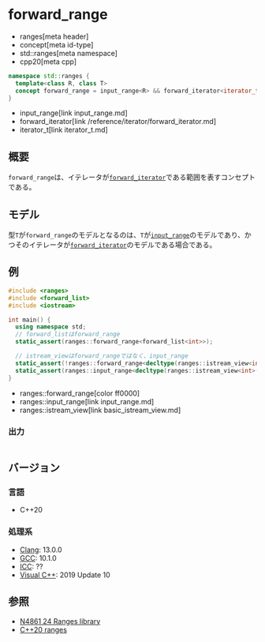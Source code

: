 # forward_range
* ranges[meta header]
* concept[meta id-type]
* std::ranges[meta namespace]
* cpp20[meta cpp]

```cpp
namespace std::ranges {
  template<class R, class T>
  concept forward_range = input_range<R> && forward_iterator<iterator_t<R>, T>;
}
```
* input_range[link input_range.md]
* forward_iterator[link /reference/iterator/forward_iterator.md]
* iterator_t[link iterator_t.md]

## 概要
`forward_range`は、イテレータが[`forward_iterator`](/reference/iterator/forward_iterator.md)である範囲を表すコンセプトである。

## モデル
型`T`が`forward_range`のモデルとなるのは、`T`が[`input_range`](input_range.md)のモデルであり、かつそのイテレータが[`forward_iterator`](/reference/iterator/forward_iterator.md)のモデルである場合である。

## 例
```cpp example
#include <ranges>
#include <forward_list>
#include <iostream>

int main() {
  using namespace std;
  // forward_listはforward_range
  static_assert(ranges::forward_range<forward_list<int>>);

  // istream_viewはforward_rangeではなく、input_range
  static_assert(!ranges::forward_range<decltype(ranges::istream_view<int>(cin))>);
  static_assert(ranges::input_range<decltype(ranges::istream_view<int>(cin))>);
}
```
* ranges::forward_range[color ff0000]
* ranges::input_range[link input_range.md]
* ranges::istream_view[link basic_istream_view.md]

### 出力
```
```

## バージョン
### 言語
- C++20

### 処理系
- [Clang](/implementation.md#clang): 13.0.0
- [GCC](/implementation.md#gcc): 10.1.0
- [ICC](/implementation.md#icc): ??
- [Visual C++](/implementation.md#visual_cpp): 2019 Update 10

## 参照
- [N4861 24 Ranges library](https://timsong-cpp.github.io/cppwp/n4861/ranges)
- [C++20 ranges](https://techbookfest.org/product/5134506308665344)
